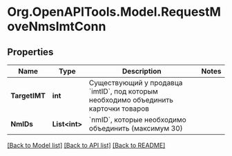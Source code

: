 # Org.OpenAPITools.Model.RequestMoveNmsImtConn

## Properties

Name | Type | Description | Notes
------------ | ------------- | ------------- | -------------
**TargetIMT** | **int** | Существующий у продавца &#x60;imtID&#x60;, под которым необходимо объединить карточки товаров | 
**NmIDs** | **List&lt;int&gt;** | &#x60;nmID&#x60;, которые необходимо объединить (максимум 30) | 

[[Back to Model list]](../README.md#documentation-for-models) [[Back to API list]](../README.md#documentation-for-api-endpoints) [[Back to README]](../README.md)

